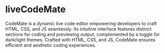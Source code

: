 # liveCodeMate
CodeMate is a dynamic live code editor empowering developers to craft HTML, CSS, and JS seamlessly. Its intuitive interface features distinct sections for coding and previewing output, complemented by a toggle for dark/light themes. Crafted with HTML, CSS, and JS, CodeMate ensures efficient and aesthetic coding experiences.
